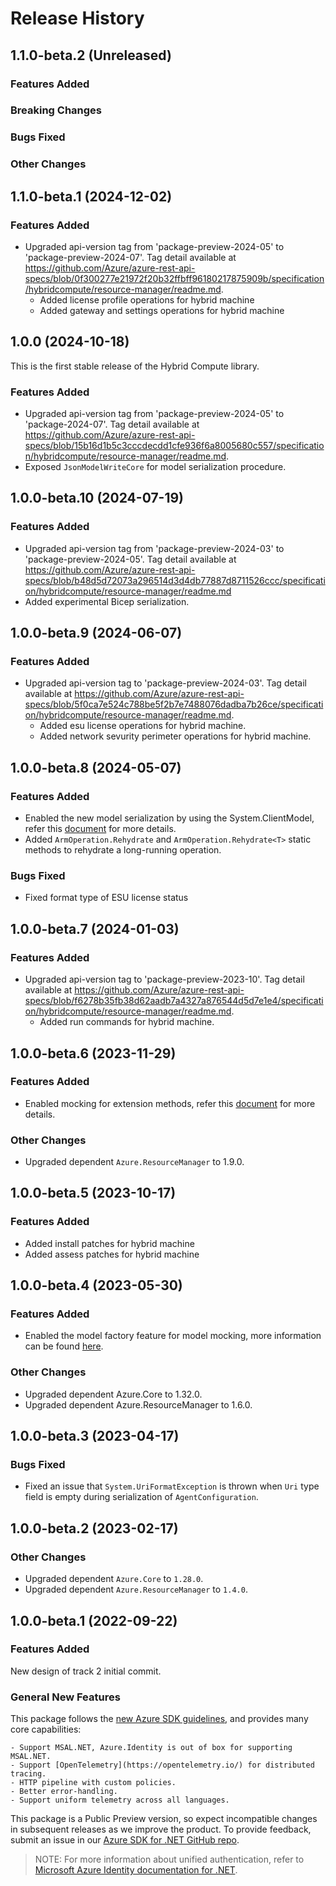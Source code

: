 # Release History

## 1.1.0-beta.2 (Unreleased)

### Features Added

### Breaking Changes

### Bugs Fixed

### Other Changes

## 1.1.0-beta.1 (2024-12-02)

### Features Added

- Upgraded api-version tag from 'package-preview-2024-05' to 'package-preview-2024-07'. Tag detail available at https://github.com/Azure/azure-rest-api-specs/blob/0f300277e21972f20b32ffbff96180217875909b/specification/hybridcompute/resource-manager/readme.md.
    - Added license profile operations for hybrid machine
    - Added gateway and settings operations for hybrid machine

## 1.0.0 (2024-10-18)

This is the first stable release of the Hybrid Compute library.

### Features Added

- Upgraded api-version tag from 'package-preview-2024-05' to 'package-2024-07'. Tag detail available at https://github.com/Azure/azure-rest-api-specs/blob/15b16d1b5c3cccdecdd1cfe936f6a8005680c557/specification/hybridcompute/resource-manager/readme.md.
- Exposed `JsonModelWriteCore` for model serialization procedure.

## 1.0.0-beta.10 (2024-07-19)

### Features Added

- Upgraded api-version tag from 'package-preview-2024-03' to 'package-preview-2024-05'. Tag detail available at https://github.com/Azure/azure-rest-api-specs/blob/b48d5d72073a296514d3d4db77887d8711526ccc/specification/hybridcompute/resource-manager/readme.md
- Added experimental Bicep serialization.

## 1.0.0-beta.9 (2024-06-07)

### Features Added

- Upgraded api-version tag to 'package-preview-2024-03'. Tag detail available at https://github.com/Azure/azure-rest-api-specs/blob/5f0ca7e524c788be5f2b7e7488076dadba7b26ce/specification/hybridcompute/resource-manager/readme.md.
    - Added esu license operations for hybrid machine.
    - Added network sevurity perimeter operations for hybrid machine.

## 1.0.0-beta.8 (2024-05-07)

### Features Added

- Enabled the new model serialization by using the System.ClientModel, refer this [document](https://aka.ms/azsdk/net/mrw) for more details.
- Added `ArmOperation.Rehydrate` and `ArmOperation.Rehydrate<T>` static methods to rehydrate a long-running operation.

### Bugs Fixed

- Fixed format type of ESU license status

## 1.0.0-beta.7 (2024-01-03)

### Features Added

- Upgraded api-version tag to 'package-preview-2023-10'. Tag detail available at https://github.com/Azure/azure-rest-api-specs/blob/f6278b35fb38d62aadb7a4327a876544d5d7e1e4/specification/hybridcompute/resource-manager/readme.md.
    - Added run commands for hybrid machine.

## 1.0.0-beta.6 (2023-11-29)

### Features Added

- Enabled mocking for extension methods, refer this [document](https://aka.ms/azsdk/net/mocking) for more details.

### Other Changes

- Upgraded dependent `Azure.ResourceManager` to 1.9.0.

## 1.0.0-beta.5 (2023-10-17)

### Features Added

- Added install patches for hybrid machine
- Added assess patches for hybrid machine

## 1.0.0-beta.4 (2023-05-30)

### Features Added

- Enabled the model factory feature for model mocking, more information can be found [here](https://azure.github.io/azure-sdk/dotnet_introduction.html#dotnet-mocking-factory-builder).

### Other Changes

- Upgraded dependent Azure.Core to 1.32.0.
- Upgraded dependent Azure.ResourceManager to 1.6.0.

## 1.0.0-beta.3 (2023-04-17)

### Bugs Fixed

- Fixed an issue that `System.UriFormatException` is thrown when `Uri` type field is empty during serialization of `AgentConfiguration`.

## 1.0.0-beta.2 (2023-02-17)

### Other Changes

- Upgraded dependent `Azure.Core` to `1.28.0`.
- Upgraded dependent `Azure.ResourceManager` to `1.4.0`.

## 1.0.0-beta.1 (2022-09-22)

### Features Added

New design of track 2 initial commit.

### General New Features

This package follows the [new Azure SDK guidelines](https://azure.github.io/azure-sdk/general_introduction.html), and provides many core capabilities:

    - Support MSAL.NET, Azure.Identity is out of box for supporting MSAL.NET.
    - Support [OpenTelemetry](https://opentelemetry.io/) for distributed tracing.
    - HTTP pipeline with custom policies.
    - Better error-handling.
    - Support uniform telemetry across all languages.

This package is a Public Preview version, so expect incompatible changes in subsequent releases as we improve the product. To provide feedback, submit an issue in our [Azure SDK for .NET GitHub repo](https://github.com/Azure/azure-sdk-for-net/issues).

> NOTE: For more information about unified authentication, refer to [Microsoft Azure Identity documentation for .NET](https://learn.microsoft.com/dotnet/api/overview/azure/identity-readme?view=azure-dotnet).
